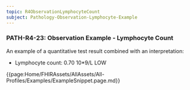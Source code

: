 ```yaml
---
topic: R4ObservationLymphocyteCount
subject: Pathology-Observation-Lymphocyte-Example
---
```

### PATH-R4-23: Observation Example - Lymphocyte Count
An example of a quantitative test result combined with an interpretation:
* Lymphocyte count: 0.70 10*9/L LOW

{{page:Home/FHIRAssets/AllAssets/All-Profiles/Examples/ExampleSnippet.page.md}}